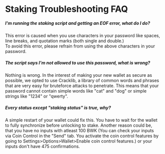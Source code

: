 # Staking Troubleshooting FAQ

##### I'm running the staking script and getting an EOF error, what do I do?
This error is caused when you use characters in your password like spaces, line breaks, and quotation marks (both single and double.)  
To avoid this error, please refrain from using the above characters in your password.

##### The script says I'm not allowed to use this password, what is wrong?
Nothing is wrong. In the interest of making your new wallet as secure as possible, we opted to use Cracklib, a library of common words and phrases that are very easy for bruteforce attacks to penetrate. This means that your password cannot contain simple words like "cat" and "dog" or simple strings like "1234" or "qwerty".

##### Every status except "staking status" is true, why?
A simple restart of your wallet could fix this. You have to wait for the wallet to fully synchronize before unlocking to stake.
Another reason could be, that you have no inputs with atleast 100 BWK (You can check your inputs via Coin Control in the "Send" tab. You activate the coin control features by going to Settings>Options>Wallet>Enable coin control features.) or your inputs don't have 475 confirmations.